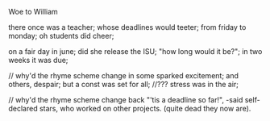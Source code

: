 Woe to William

there once was a teacher;
whose deadlines would teeter;
from friday to monday;
oh students did cheer;

on a fair day in june;
did she release the ISU;
"how long would it be?";
in two weeks it was due;

// why'd the rhyme scheme change
in some sparked excitement;
and others, despair;
but a const was set for all; //???
stress was in the air;

// why'd the rhyme scheme change back
"'tis a deadline so far!",
-said self-declared stars,
who worked on other projects.
(quite dead they now are).

